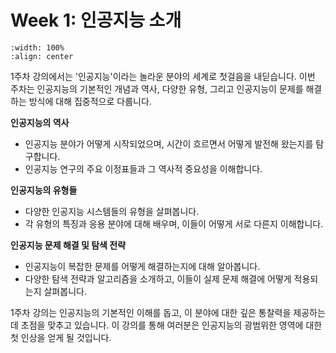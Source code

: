 # Week 1: 인공지능 소개

```{image} figs/cover.png
:width: 100%
:align: center
```

1주차 강의에서는 '인공지능'이라는 놀라운 분야의 세계로 첫걸음을 내딛습니다. 이번 주차는 인공지능의 기본적인 개념과 역사, 다양한 유형, 그리고 인공지능이 문제를 해결하는 방식에 대해 집중적으로 다룹니다.

**인공지능의 역사**

- 인공지능 분야가 어떻게 시작되었으며, 시간이 흐르면서 어떻게 발전해 왔는지를 탐구합니다.
- 인공지능 연구의 주요 이정표들과 그 역사적 중요성을 이해합니다.

**인공지능의 유형들**

- 다양한 인공지능 시스템들의 유형을 살펴봅니다.
- 각 유형의 특징과 응용 분야에 대해 배우며, 이들이 어떻게 서로 다른지 이해합니다.

**인공지능 문제 해결 및 탐색 전략**

- 인공지능이 복잡한 문제를 어떻게 해결하는지에 대해 알아봅니다.
- 다양한 탐색 전략과 알고리즘을 소개하고, 이들이 실제 문제 해결에 어떻게 적용되는지 살펴봅니다.

1주차 강의는 인공지능의 기본적인 이해를 돕고, 이 분야에 대한 깊은 통찰력을 제공하는 데 초점을 맞추고 있습니다. 이 강의를 통해 여러분은 인공지능의 광범위한 영역에 대한 첫 인상을 얻게 될 것입니다.

```{tableofcontents}

```
